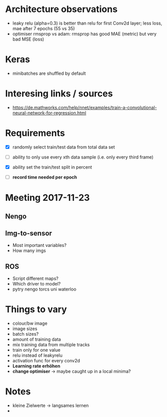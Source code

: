 # Architecture observations
 - leaky relu (alpha=0.3) is better than relu for first Conv2d layer; less loss, mae after 7 epochs (55 vs 35)
 - optimiser rmsprop vs adam: rmsprop has good MAE (metric) but very bad MSE (loss)


# Keras
 - minibatches are shuffled by default

# Interesing links / sources
 - https://de.mathworks.com/help/nnet/examples/train-a-convolutional-neural-network-for-regression.html

# Requirements
 * [X] randomly select train/test data from total data set
 * [ ] ability to only use every xth data sample (i.e. only every third frame)
 * [X] ability set the train/test split in percent
 * [ ] **record time needed per epoch**


 # Meeting 2017-11-23
 ## Nengo

 ## Img-to-sensor
  - Most important variables?
  - How many imgs

 ## ROS
  - Script different maps?
  - Which driver to model?
  - pytry nengo torcs uni waterloo


# Things to vary
 * colour/bw image
 * image sizes
 * batch sizes? 
 * amount of training data
 * mix training data from multiple tracks
 * train only for one value
 * relu instead of leakyrelu
 * activation func for every conv2d
 * **Learning rate erhöhen**
 * **change optimiser** -> maybe caught up in a local minima?

# Notes
 * kleine Zielwerte -> langsames lernen
 * 












